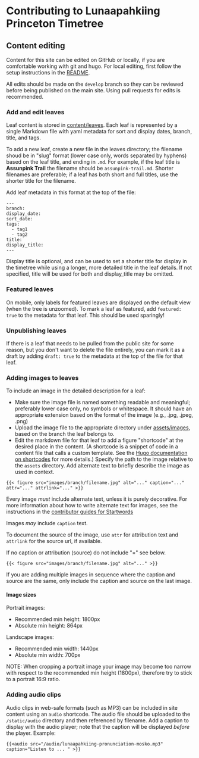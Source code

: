 # Contributing to Lunaapahkiing Princeton Timetree

## Content editing

Content for this site can be edited on GitHub or locally, if you are
comfortable working with git and hugo. For local editing, first follow
the setup instructions in the [README](README.md).

All edits should be made on the `develop` branch so they can be reviewed
before being published on the main site. Using pull requests for edits
is recommended.

### Add and edit leaves

Leaf content is stored in [content/leaves](content/leaves). Each leaf
is represented by a single Markdown file with yaml metadata for
sort and display dates, branch, title, and tags.

To add a new leaf, create a new file in the leaves directory; the filename
shoud be in "slug" format (lower case only, words separated by hyphens)
based on the leaf title, and ending in `.md`. For example, if the leaf
title is **Assunpink Trail** the filename should be `assunpink-trail.md`.
Shorter filenames are preferable; if a leaf has both short and full titles,
use the shorter title for the filename.

Add leaf metadata in this format at the top of the file:

```
---
branch:
display_date:
sort_date:
tags:
  - tag1
  - tag2
title:
display_title:
---
```

Display title is optional, and can be used to set a shorter title for display
in the timetree while using a longer, more detailed title in the leaf details.
If not specified, title will be used for both and display_title may be omitted.

### Featured leaves

On mobile, only labels for featured leaves are displayed on the default view
(when the tree is unzoomed). To mark a leaf as featured,
add `featured: true` to the metadata for that leaf. This should be used
sparingly!

### Unpublishing leaves

If there is a leaf that needs to be pulled from the public site for some reason,
but you don't want to delete the file entirely, you can mark it as a draft
by adding `draft: true` to the metadata at the top of the file for that leaf.

### Adding images to leaves

To include an image in the detailed description for a leaf:

- Make sure the image file is named something readable and meaningful; preferably lower case only, no symbols or whitespace. It should have an appropriate extension based on the format of the image (e.g., .jpg, .jpeg, .png)
- Upload the image file to the appropriate directory under [assets/images](assets/images),
  based on the branch the leaf belongs to.
- Edit the markdown file for that leaf to add a figure "shortcode" at the desired place in the content. (A shortcode is a snippet of code in a content file that calls a custom template. See the [Hugo documentation on shortcodes](https://gohugo.io/content-management/shortcodes/) for more details.)
  Specify the path to the image relative to the `assets` directory. Add alternate text to briefly describe the image as used in context.

```
{{< figure src="images/branch/filename.jpg" alt="..." caption="..." attr="..." attrlink="..." >}}
```

Every image _must_ include alternate text, unless it is purely decorative.
For more information about how to write alternate text for images,
see the instructions in the [contributor guides for Startwords](https://startwords.cdh.princeton.edu/guides/style-guide/#images)

Images _may_ include `caption` text.

To document the source of the image, use `attr` for attribution text
and `attrlink` for the source url, if available.

If no caption or attribution (source) do not include "=" see below.

```
{{< figure src="images/branch/filename.jpg" alt="..." >}}
```

If you are adding multiple images in sequence where the caption and source
are the same, only include the caption and source on the last image.

#### Image sizes

Portrait images:

- Recommended min height: 1800px
- Absolute min height: 864px

Landscape images:

- Recommended min width: 1440px
- Absolute min width: 700px

NOTE: When cropping a portrait image your image may become too narrow with respect to the recommended min height (1800px), therefore try to stick to a portrait 16:9 ratio.

### Adding audio clips

Audio clips in web-safe formats (such as MP3) can be included in site content using an
`audio` shortcode. The audio file should be uploaded to the `/static/audio`
directory and then referenced by filename. Add a caption to display with the audio
player; note that the caption will be displayed _before_ the player. Example:

```
{{<audio src="/audio/lunaapahkiing-pronunciation-mosko.mp3" caption="Listen to ... " >}}
```
